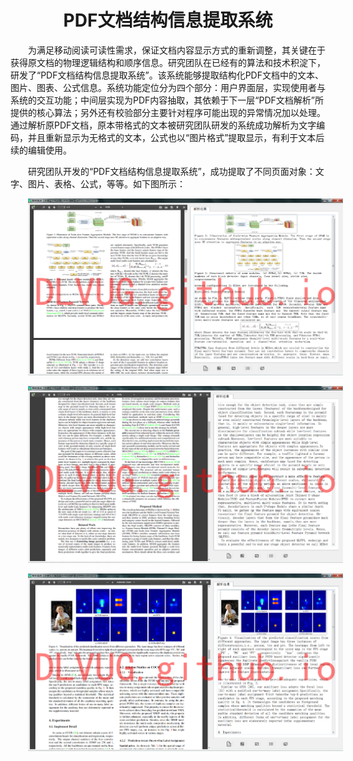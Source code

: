 <h1>PDF文档结构信息提取系统</h1>
<p>为满足移动阅读可读性需求，保证文档内容显示方式的重新调整，其关键在于获得原文档的物理逻辑结构和顺序信息。研究团队在已经有的算法和技术积淀下，研发了“PDF文档结构信息提取系统”。该系统能够提取结构化PDF文档中的文本、图片、图表、公式信息。系统功能定位分为四个部分：用户界面层，实现使用者与系统的交互功能；中间层实现为PDF内容抽取，其依赖于下一层“PDF文档解析”所提供的核心算法；另外还有校验部分主要针对程序可能出现的异常情况加以处理。通过解析原PDF文档，原本带格式的文本被研究团队研发的系统成功解析为文字编码，并且重新显示为无格式的文本，公式也以“图片格式”提取显示，有利于文本后续的编辑使用。</p>

<p>研究团队开发的“PDF文档结构信息提取系统”，成功提取了不同页面对象：文字、图片、表格、公式，等等。如下图所示：</p>

<style scoped>
p {
    text-indent: 2em;
}
h1 {
    text-align: center;
}
</style>
![图片1](./imgs/PDF/图片1.png)

![图片2](./imgs/PDF/图片2.png)

![图片3](./imgs/PDF/图片3.png)

